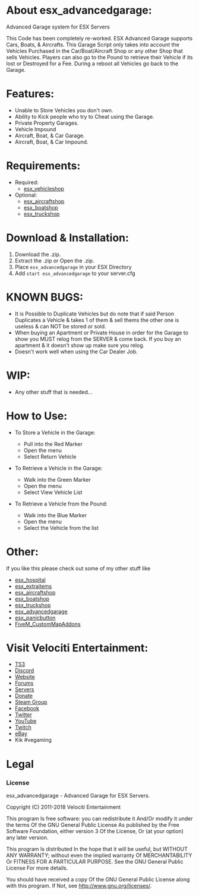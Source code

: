 # About esx_advancedgarage:
Advanced Garage system for ESX Servers

This Code has been completely re-worked. ESX Advanced Garage supports Cars, Boats, & Aircrafts. This Garage Script only takes into account the Vehicles Purchased in the Car/Boat/Aircraft Shop or any other Shop that sells Vehicles. Players can also go to the Pound to retrieve their Vehicle if its lost or Destroyed for a Fee. During a reboot all Vehicles go back to the Garage.

# Features:
* Unable to Store Vehicles you don't own.
* Ability to Kick people who try to Cheat using the Garage.
* Private Property Garages.
* Vehicle Impound
* Aircraft, Boat, & Car Garage.
* Aircraft, Boat, & Car Impound.

# Requirements:
* Required:
  * [esx_vehicleshop](https://github.com/ESX-Org/esx_vehicleshop)
* Optional:
  * [esx_aircraftshop](https://github.com/HumanTree92/esx_aircraftshop)
  * [esx_boatshop](https://github.com/HumanTree92/esx_boatshop)
  * [esx_truckshop](https://github.com/HumanTree92/esx_truckshop)

# Download & Installation:
1) Download the .zip.
2) Extract the .zip or Open the .zip.
3) Place `esx_advancedgarage` in your ESX Directory
4) Add `start esx_advancedgarage` to your server.cfg

# KNOWN BUGS:
* It is Possible to Duplicate Vehicles but do note that if said Person Duplicates a Vehicle & takes 1 of them & sell thems the other one is useless & can NOT be stored or sold.
* When buying an Apartment or Private House in order for the Garage to show you MUST relog from the SERVER & come back. If you buy an apartment & it doesn't show up make sure you relog.
* Doesn't work well when using the Car Dealer Job.

# WIP:
* Any other stuff that is needed...

# How to Use:
* To Store a Vehicle in the Garage:
  * Pull into the Red Marker
  * Open the menu
  * Select Return Vehicle

* To Retrieve a Vehicle in the Garage:
  * Walk into the Green Marker
  * Open the menu
  * Select View Vehicle List

* To Retrieve a Vehicle from the Pound:
  * Walk into the Blue Marker
  * Open the menu
  * Select the Vehicle from the list

# Other:
If you like this please check out some of my other stuff like
* [esx_hospital](https://github.com/HumanTree92/esx_hospital)
* [esx_extraitems](https://github.com/HumanTree92/esx_extraitems)
* [esx_aircraftshop](https://github.com/HumanTree92/esx_aircraftshop)
* [esx_boatshop](https://github.com/HumanTree92/esx_boatshop)
* [esx_truckshop](https://github.com/HumanTree92/esx_truckshop)
* [esx_advancedgarage](https://github.com/HumanTree92/esx_advancedgarage)
* [esx_panicbutton](https://github.com/HumanTree92/esx_panicbutton)
* [FiveM_CustomMapAddons](https://github.com/HumanTree92/FiveM_CustomMapAddons)

# Visit Velociti Entertainment:
* [TS3](http://www.velocitientertainment.com/ts3/)
* [Discord](https://discord.gg/azEY2kU)
* [Website](www.velocitientertainment.com/)
* [Forums](www.velocitientertainment.com/forum)
* [Servers](www.velocitientertainment.com/servers/)
* [Donate](http://www.velocitientertainment.com/donations/)
* [Steam Group](http://steamcommunity.com/groups/velocitientertainment)
* [Facebook](www.facebook.com/VelocitiEntertainment)
* [Twitter](www.twitter.com/VelocitiEnt)
* [YouTube](www.youtube.com/user/HumanTree92)
* [Twitch](www.twitch.tv/humantree92)
* [eBay](www.ebay.com/usr/humantree92)
* Kik #vegaming

# Legal
### License
esx_advancedgarage - Advanced Garage for ESX Servers.

Copyright (C) 2011-2018 Velociti Entertainment

This program Is free software: you can redistribute it And/Or modify it under the terms Of the GNU General Public License As published by the Free Software Foundation, either version 3 Of the License, Or (at your option) any later version.

This program Is distributed In the hope that it will be useful, but WITHOUT ANY WARRANTY; without even the implied warranty Of MERCHANTABILITY Or FITNESS FOR A PARTICULAR PURPOSE. See the GNU General Public License For more details.

You should have received a copy Of the GNU General Public License along with this program. If Not, see http://www.gnu.org/licenses/.
